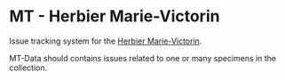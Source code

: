 # MT - Herbier Marie-Victorin
Issue tracking system for the [Herbier Marie-Victorin](http://www.irbv.umontreal.ca/recherche/collections/herbier-marie-victorin).

MT-Data should contains issues related to one or many specimens in the collection.
